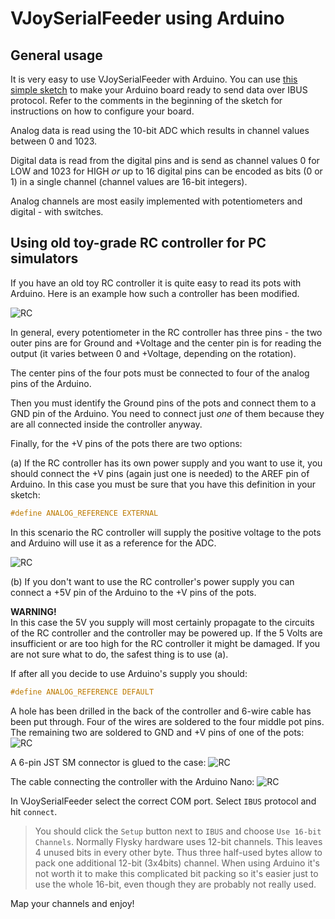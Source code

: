 # VJoySerialFeeder using Arduino #

## General usage ##
It is very easy to use VJoySerialFeeder with Arduino. You can use [this simple sketch](../Arduino/Joystick) to make your Arduino board ready to send data over IBUS protocol. Refer to the comments in the beginning of the sketch for instructions on how to configure your board.

Analog data is read using the 10-bit ADC which results in channel values between 0 and 1023.

Digital data is read from the digital pins and is send as channel values 0 for LOW and 1023 for HIGH _or_ up to 16 digital pins can be encoded as bits (0 or 1) in a single channel (channel values are 16-bit integers).

Analog channels are most easily implemented with potentiometers and digital - with switches.

## Using old toy-grade RC controller for PC simulators ##
If you have an old toy RC controller it is quite easy to read its pots with Arduino. Here is an example how such a controller has been modified.

![RC](images/ard1.jpg)

In general, every potentiometer in the RC controller has three pins - the two outer pins are for Ground and +Voltage and the center pin is for reading the output (it varies between 0 and +Voltage, depending on the rotation).

The center pins of the four pots must be connected to four of the analog pins of the Arduino.

Then you must identify the Ground pins of the pots and connect them to a GND pin of the Arduino. You need to connect just _one_ of them because they are all connected inside the controller anyway.

Finally, for the +V pins of the pots there are two options:

(a) If the RC controller has its own power supply and you want to use it, you should connect the +V pins (again just one is needed) to the AREF pin of Arduino. In this case you must be sure that you have this definition in your sketch:
```c
#define ANALOG_REFERENCE EXTERNAL
```
In this scenario the RC controller will supply the positive voltage to the pots and Arduino will use it as a reference for the ADC.

![RC](images/ard0.png)

(b) If you don't want to use the RC controller's power supply you can connect a +5V pin of the Arduino to the +V pins of the pots.

**WARNING!**\
In this case the 5V you supply will most certainly propagate to the circuits of the RC controller and the controller may be powered up. If the 5 Volts are insufficient or are too high for the RC controller it might be damaged. If you are not sure what to do, the safest thing is to use (a).

If after all you decide to use Arduino's supply you should:
```c
#define ANALOG_REFERENCE DEFAULT
```
A hole has been drilled in the back of the controller and 6-wire cable has been put through. Four of the wires are soldered to the four middle pot pins. The remaining two are soldered to GND and +V pins of one of the pots:
![RC](images/ard2.jpg)

A 6-pin JST SM connector is glued to the case:
![RC](images/ard3.jpg)

The cable connecting the controller with the Arduino Nano:
![RC](images/ard4.jpg)

In VJoySerialFeeder select the correct COM port. Select `IBUS` protocol and hit `connect`.

> You should click the `Setup` button next to `IBUS` and choose `Use 16-bit Channels`. Normally Flysky hardware uses 12-bit channels. This leaves 4 unused bits in every other byte. Thus three half-used bytes allow to pack one additional 12-bit (3x4bits) channel. When using Arduino it's not worth it to make this complicated bit packing so it's easier just to use the whole 16-bit, even though they are probably not really used.

Map your channels and enjoy!